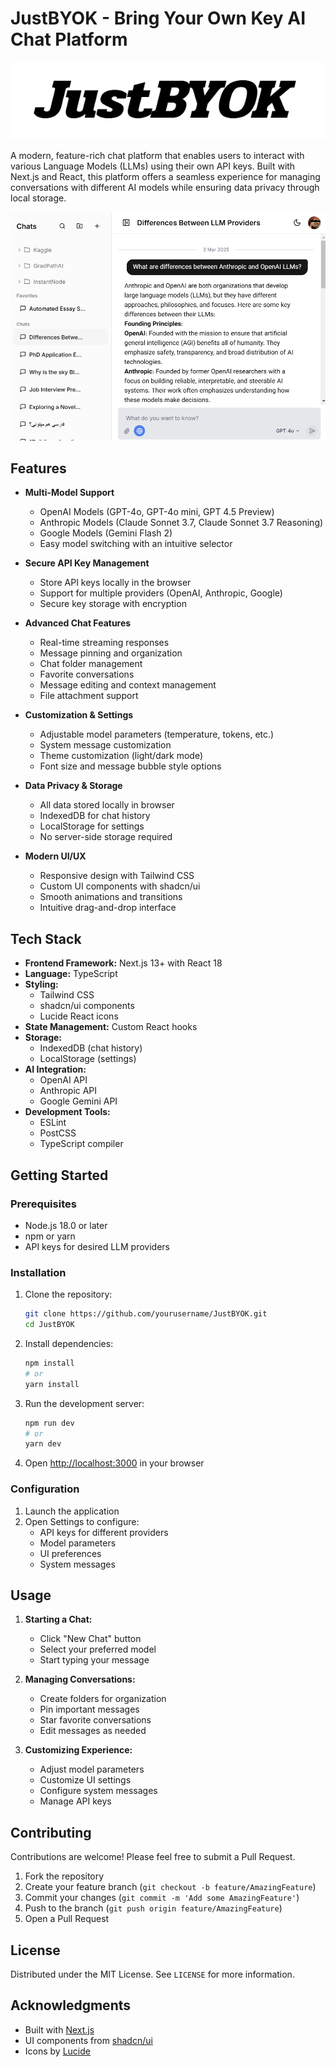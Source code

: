 # JustBYOK - Bring Your Own Key AI Chat Platform

<p align="center">
  <img src="logo.png" alt="Logo">
</p>

A modern, feature-rich chat platform that enables users to interact with various Language Models (LLMs) using their own API keys. Built with Next.js and React, this platform offers a seamless experience for managing conversations with different AI models while ensuring data privacy through local storage.

<p align="center">
  <img src="hero.png" alt="Hero" width="600">
</p>

## Features

- **Multi-Model Support**
  - OpenAI Models (GPT-4o, GPT-4o mini, GPT 4.5 Preview)
  - Anthropic Models (Claude Sonnet 3.7, Claude Sonnet 3.7 Reasoning)
  - Google Models (Gemini Flash 2)
  - Easy model switching with an intuitive selector

- **Secure API Key Management**
  - Store API keys locally in the browser
  - Support for multiple providers (OpenAI, Anthropic, Google)
  - Secure key storage with encryption

- **Advanced Chat Features**
  - Real-time streaming responses
  - Message pinning and organization
  - Chat folder management
  - Favorite conversations
  - Message editing and context management
  - File attachment support

- **Customization & Settings**
  - Adjustable model parameters (temperature, tokens, etc.)
  - System message customization
  - Theme customization (light/dark mode)
  - Font size and message bubble style options

- **Data Privacy & Storage**
  - All data stored locally in browser
  - IndexedDB for chat history
  - LocalStorage for settings
  - No server-side storage required

- **Modern UI/UX**
  - Responsive design with Tailwind CSS
  - Custom UI components with shadcn/ui
  - Smooth animations and transitions
  - Intuitive drag-and-drop interface

## Tech Stack

- **Frontend Framework:** Next.js 13+ with React 18
- **Language:** TypeScript
- **Styling:** 
  - Tailwind CSS
  - shadcn/ui components
  - Lucide React icons
- **State Management:** Custom React hooks
- **Storage:**
  - IndexedDB (chat history)
  - LocalStorage (settings)
- **AI Integration:**
  - OpenAI API
  - Anthropic API
  - Google Gemini API
- **Development Tools:**
  - ESLint
  - PostCSS
  - TypeScript compiler

## Getting Started

### Prerequisites

- Node.js 18.0 or later
- npm or yarn
- API keys for desired LLM providers

### Installation

1. Clone the repository:
   ```bash
   git clone https://github.com/yourusername/JustBYOK.git
   cd JustBYOK
   ```

2. Install dependencies:
   ```bash
   npm install
   # or
   yarn install
   ```

3. Run the development server:
   ```bash
   npm run dev
   # or
   yarn dev
   ```

4. Open [http://localhost:3000](http://localhost:3000) in your browser

### Configuration

1. Launch the application
2. Open Settings to configure:
   - API keys for different providers
   - Model parameters
   - UI preferences
   - System messages

## Usage

1. **Starting a Chat:**
   - Click "New Chat" button
   - Select your preferred model
   - Start typing your message

2. **Managing Conversations:**
   - Create folders for organization
   - Pin important messages
   - Star favorite conversations
   - Edit messages as needed

3. **Customizing Experience:**
   - Adjust model parameters
   - Customize UI settings
   - Configure system messages
   - Manage API keys

## Contributing

Contributions are welcome! Please feel free to submit a Pull Request.

1. Fork the repository
2. Create your feature branch (`git checkout -b feature/AmazingFeature`)
3. Commit your changes (`git commit -m 'Add some AmazingFeature'`)
4. Push to the branch (`git push origin feature/AmazingFeature`)
5. Open a Pull Request

## License

Distributed under the MIT License. See `LICENSE` for more information.

## Acknowledgments

- Built with [Next.js](https://nextjs.org/)
- UI components from [shadcn/ui](https://ui.shadcn.com/)
- Icons by [Lucide](https://lucide.dev/)